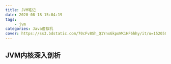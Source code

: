 ```yaml
---
title: JVM笔记
date: 2020-08-18 15:04:19
tags:
	- jvm
categories: Java虚拟机
cover: https://ss3.bdstatic.com/70cFv8Sh_Q1YnxGkpoWK1HF6hhy/it/u=1520500758,409058955&fm=26&gp=0.jpg
---
```


## JVM内核深入剖析